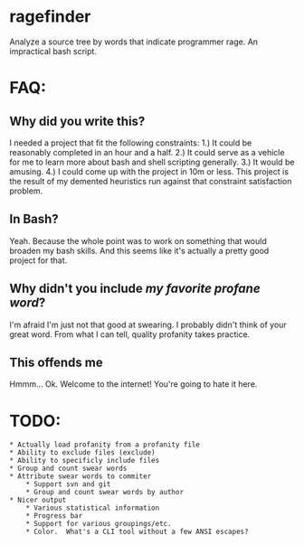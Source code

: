 # ragefinder
Analyze a source tree by words that indicate programmer rage.  An impractical bash script.

FAQ:
====

Why did you write this?
-----------------------
I needed a project that fit the following constraints:
 1.) It could be reasonably completed in an hour and a half.
 2.) It could serve as a vehicle for me to learn more about bash and shell scripting generally.
 3.) It would be amusing.
 4.) I could come up with the project in 10m or less.
This project is the result of my demented heuristics run against that constraint satisfaction problem.

In Bash?
--------
Yeah.  Because the whole point was to work on something that would broaden my bash skills.  And this seems like it's actually a pretty good project for that.

Why didn't you include *my favorite profane word*?
--------------------------------------------------
I'm afraid I'm just not that good at swearing.  I probably didn't think of your great word.  From what I can tell, quality profanity takes practice.

This offends me
---------------
Hmmm...  Ok.  Welcome to the internet!  You're going to hate it here.


TODO:
=====
	* Actually load profanity from a profanity file
	* Ability to exclude files (exclude)
	* Ability to specificly include files
	* Group and count swear words
	* Attribute swear words to commiter
		* Support svn and git
		* Group and count swear words by author
	* Nicer output
		* Various statistical information
		* Progress bar
		* Support for various groupings/etc.
		* Color.  What's a CLI tool without a few ANSI escapes?

